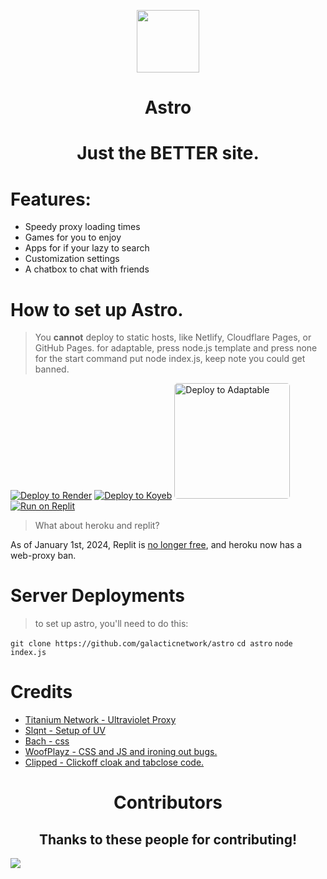 <p align="center"><img src="https://github.com/GalacticNetwork/astro/blob/main/public/images/astro.png?raw=true" height="100">
</p>
<h1 align="center">Astro</h1>
<h1 align="center"><strong>Just the BETTER site.</strong></h1>

# Features:
- Speedy proxy loading times
- Games for you to enjoy
- Apps for if your lazy to search
- Customization settings
- A chatbox to chat with friends

# How to set up Astro.
> You **cannot** deploy to static hosts, like Netlify, Cloudflare Pages, or GitHub Pages.
> for adaptable, press node.js template and press none for the start command put node index.js, keep note you could get banned.

[![Deploy to Render](https://binbashbanana.github.io/deploy-buttons/buttons/remade/render.svg)](https://render.com/deploy?repo=https://github.com/galacticnetwork/astro)
[![Deploy to Koyeb](https://binbashbanana.github.io/deploy-buttons/buttons/remade/koyeb.svg)](https://app.koyeb.com/deploy?type=git&repository=github.com/galacticnetwork/astro&branch=main&name=astro)
<a target="_blank" href="https://adaptable.io/app/deploy/new?gitUrl=https://github.com/galacticnetwork/astro"><img alt="Deploy to Adaptable" width="185px" style="border-radius:5px;" src="https://raw.githubusercontent.com/GalacticNetwork/astro/main/adapta.png"></a>
<a target="_blank" href="https://docs.galacticnetwork.org/#replit"><img alt="Run on Replit" src="https://binbashbanana.github.io/deploy-buttons/buttons/remade/replit.svg"></a>

> What about heroku and replit?

As of January 1st, 2024, Replit is [no longer free](https://blog.replit.com/hosting-changes), and heroku now has a web-proxy ban.

# Server Deployments
> to set up astro, you'll need to do this:

`git clone https://github.com/galacticnetwork/astro`
`cd astro`
`node index.js`

# Credits

- <a href="//github.com/titaniumnetwork-dev/Ultraviolet">Titanium Network - Ultraviolet Proxy</a>
- <a href="//github.com/slqnt">Slqnt - Setup of UV</a>
- <a href="//github.com/bachwebsite">Bach - css</a>
- <a href="//github.com/woofplayz">WoofPlayz - CSS and JS and ironing out bugs.</a>
- <a href="//github.com/plexileNetwork">Clipped - Clickoff cloak and tabclose code.</a>

<h1 align="center">Contributors</h1>
<h2 align="center">Thanks to these people for contributing!</h2>
<a href="https://github.com/GalacticNetwork/astro/graphs/contributors">
  <img src="https://contrib.rocks/image?repo=GalacticNetwork/astro" />
</a>
